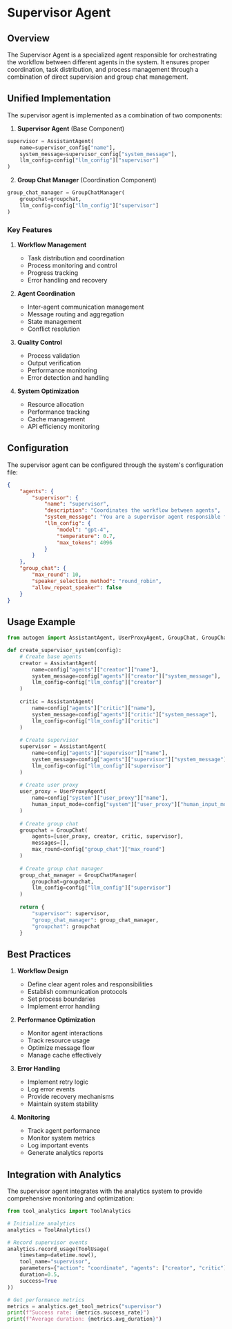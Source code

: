 # Supervisor Agent

## Overview

The Supervisor Agent is a specialized agent responsible for orchestrating the workflow between different agents in the system. It ensures proper coordination, task distribution, and process management through a combination of direct supervision and group chat management.

## Unified Implementation

The supervisor agent is implemented as a combination of two components:

1. **Supervisor Agent** (Base Component)
```python
supervisor = AssistantAgent(
    name=supervisor_config["name"],
    system_message=supervisor_config["system_message"],
    llm_config=config["llm_config"]["supervisor"]
)
```

2. **Group Chat Manager** (Coordination Component)
```python
group_chat_manager = GroupChatManager(
    groupchat=groupchat,
    llm_config=config["llm_config"]["supervisor"]
)
```

### Key Features

1. **Workflow Management**
   - Task distribution and coordination
   - Process monitoring and control
   - Progress tracking
   - Error handling and recovery

2. **Agent Coordination**
   - Inter-agent communication management
   - Message routing and aggregation
   - State management
   - Conflict resolution

3. **Quality Control**
   - Process validation
   - Output verification
   - Performance monitoring
   - Error detection and handling

4. **System Optimization**
   - Resource allocation
   - Performance tracking
   - Cache management
   - API efficiency monitoring

## Configuration

The supervisor agent can be configured through the system's configuration file:

```json
{
    "agents": {
        "supervisor": {
            "name": "supervisor",
            "description": "Coordinates the workflow between agents",
            "system_message": "You are a supervisor agent responsible for coordinating the workflow between different agents. Your role includes task distribution, process monitoring, and ensuring quality control.",
            "llm_config": {
                "model": "gpt-4",
                "temperature": 0.7,
                "max_tokens": 4096
            }
        }
    },
    "group_chat": {
        "max_round": 10,
        "speaker_selection_method": "round_robin",
        "allow_repeat_speaker": false
    }
}
```

## Usage Example

```python
from autogen import AssistantAgent, UserProxyAgent, GroupChat, GroupChatManager

def create_supervisor_system(config):
    # Create base agents
    creator = AssistantAgent(
        name=config["agents"]["creator"]["name"],
        system_message=config["agents"]["creator"]["system_message"],
        llm_config=config["llm_config"]["creator"]
    )
    
    critic = AssistantAgent(
        name=config["agents"]["critic"]["name"],
        system_message=config["agents"]["critic"]["system_message"],
        llm_config=config["llm_config"]["critic"]
    )
    
    # Create supervisor
    supervisor = AssistantAgent(
        name=config["agents"]["supervisor"]["name"],
        system_message=config["agents"]["supervisor"]["system_message"],
        llm_config=config["llm_config"]["supervisor"]
    )
    
    # Create user proxy
    user_proxy = UserProxyAgent(
        name=config["system"]["user_proxy"]["name"],
        human_input_mode=config["system"]["user_proxy"]["human_input_mode"]
    )
    
    # Create group chat
    groupchat = GroupChat(
        agents=[user_proxy, creator, critic, supervisor],
        messages=[],
        max_round=config["group_chat"]["max_round"]
    )
    
    # Create group chat manager
    group_chat_manager = GroupChatManager(
        groupchat=groupchat,
        llm_config=config["llm_config"]["supervisor"]
    )
    
    return {
        "supervisor": supervisor,
        "group_chat_manager": group_chat_manager,
        "groupchat": groupchat
    }
```

## Best Practices

1. **Workflow Design**
   - Define clear agent roles and responsibilities
   - Establish communication protocols
   - Set process boundaries
   - Implement error handling

2. **Performance Optimization**
   - Monitor agent interactions
   - Track resource usage
   - Optimize message flow
   - Manage cache effectively

3. **Error Handling**
   - Implement retry logic
   - Log error events
   - Provide recovery mechanisms
   - Maintain system stability

4. **Monitoring**
   - Track agent performance
   - Monitor system metrics
   - Log important events
   - Generate analytics reports

## Integration with Analytics

The supervisor agent integrates with the analytics system to provide comprehensive monitoring and optimization:

```python
from tool_analytics import ToolAnalytics

# Initialize analytics
analytics = ToolAnalytics()

# Record supervisor events
analytics.record_usage(ToolUsage(
    timestamp=datetime.now(),
    tool_name="supervisor",
    parameters={"action": "coordinate", "agents": ["creator", "critic"]},
    duration=0.5,
    success=True
))

# Get performance metrics
metrics = analytics.get_tool_metrics("supervisor")
print(f"Success rate: {metrics.success_rate}")
print(f"Average duration: {metrics.avg_duration}")
``` 
